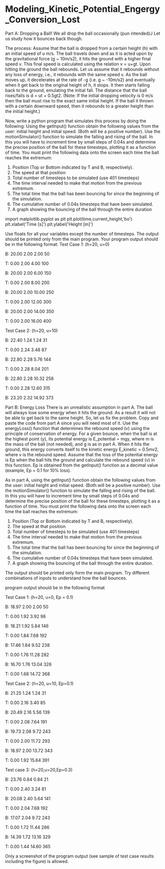 # Modeling_Kinetic_Potential_Engergy_Conversion_Lost

Part A: Dropping a Ball!
We all drop the ball occasionally (pun intended)J Let us study how it bounces back though.

The process: Assume that the ball is dropped from a certain height (h) with an initial speed of u m/s. The
ball travels down and as it is acted upon by the gravitational force (g ~ 10m/s2), it hits the ground with a
higher final speed v. This final speed is calculated using the relation v = u+gt. Upon hitting the ground the
ball rebounds. Let us assume that it rebounds without any loss of energy, i.e., it rebounds with the same
speed v. As the ball moves up, it decelerates at the rate of -g (i.e. g ~ -10m/s2) and eventually when it get
back to the original height of h, it stops. It then starts falling back to the ground, emulating the initial fall.
The distance that the ball rises/falls is d = ut + 0.5gt2. (Note: If the initial dropping velocity is 0 m/s then
the ball must rise to the exact same initial height. If the ball it thrown with a certain downward speed,
then it rebounds to a greater height than the initial height.)

Now, write a python program that simulates this process by doing the following: Using the getInput()
function obtain the following values from the user: initial height and initial speed. (Both will be a
positive number). Use the motionSimulator() function to simulate the falling and rising of the ball. In
this you will have to increment time by small steps of 0.04s and determine the precise position of the
ball for these timesteps, plotting it as a function of time. You must print the following data onto the
screen each time the ball reaches the extremum:

1. Position (Top or Bottom indicated by T and B, respectively).
2. The speed at that position
3. Total number of timesteps to be simulated (use 401 timesteps)
4. The time interval needed to make that motion from the previous extremum.
5. The total time that the ball has been bouncing for since the beginning of the simulation.
6. The cumulative number of 0.04s timesteps that have been simulated.
7. A graph showing the bouncing of the ball through the entire duration

import matplotlib.pyplot as plt
plt.plot(time,current_height,'bo')
plt.xlabel('Time [s]')
plt.ylabel('Height [m]')

Use floats for all your variables except the number of timesteps. The output should be printed only
from the main program. Your program output should be in the following format:
Test Case 1: (h=20, u=0)


B: 20.00 2.00 2.00 50

T: 0.00 2.00 4.00 100

B: 20.00 2.00 6.00 150

T: 0.00 2.00 8.00 200

B: 20.00 2.00 10.00 250

T: 0.00 2.00 12.00 300

B: 20.00 2.00 14.00 350

T: 0.00 2.00 16.00 400

Test Case 2: (h=20, u=10)

B: 22.40 1.24 1.24 31

T: 0.00 2.24 3.48 87

B: 22.80 2.28 5.76 144

T: 0.00 2.28 8.04 201

B: 22.80 2.28 10.32 258

T: 0.00 2.28 12.60 315

B: 23.20 2.32 14.92 373


Part B: Energy Loss
There is an unrealistic assumption in part A. The ball will always lose some energy when it hits the ground.
As a result it will not be able to get back to the same height. So, let us fix the problem. Copy and paste the
code from part A since you will need most of it. Use the energyLoss() function that determines the
rebound speed (v) using the principle of conservation of energy. For a given bounce, when the ball is at
the highest point (y), its potential energy is E_potential = mgy, where m is the mass of the ball (not
needed), and g is as in part A. When it hits the ground, this energy converts itself to the kinetic energy
E_kinetic = 0.5mv2, where v is the rebound speed. Assume that the loss of the potential energy is Ep when
the ball hits the ground and calculate the rebound speed (v) in this function. Ep is obtained from the
getInput() function as a decimal value (example, Ep = 0.1 for 10% loss).

As in part A, using the getInput() function obtain the following values from the user: initial height and
initial speed. (Both will be a positive number). Use the motionSimulator() function to simulate the falling
and rising of the ball. In this you will have to increment time by small steps of 0.04s and determine the
precise position of the ball for these timesteps, plotting it as a function of time. You must print the
following data onto the screen each time the ball reaches the extremum:
1. Position (Top or Bottom indicated by T and B, respectively).
2. The speed at that position
3. Total number of timesteps to be simulated (use 401 timesteps)
4. The time interval needed to make that motion from the previous extremum.
5. The total time that the ball has been bouncing for since the beginning of the simulation.
6. The cumulative number of 0.04s timesteps that have been simulated.
7. A graph showing the bouncing of the ball through the entire duration.

The output should be printed only form the main program. Try different combinations of inputs to
understand how the ball bounces. 

program output should be in the following format

Test Case 1: (h=20, u=0, Ep = 0.1)

B: 18.97 2.00 2.00 50

T: 0.00 1.92 3.92 98

B: 18.21 1.92 5.84 146

T: 0.00 1.84 7.68 192

B: 17.46 1.84 9.52 238

T: 0.00 1.76 11.28 282

B: 16.70 1.76 13.04 326

T: 0.00 1.68 14.72 368



Test Case 2: (h=20, u=10, Ep=0.1)

B: 21.25 1.24 1.24 31

T: 0.00 2.16 3.40 85

B: 20.49 2.16 5.56 139

T: 0.00 2.08 7.64 191

B: 19.73 2.08 9.72 243

T: 0.00 2.00 11.72 293

B: 18.97 2.00 13.72 343

T: 0.00 1.92 15.64 391




Test case 3: (h=20,u=20,Ep=0.3)

B: 23.76 0.84 0.84 21

T: 0.00 2.40 3.24 81

B: 20.08 2.40 5.64 141

T: 0.00 2.04 7.68 192

B: 17.07 2.04 9.72 243

T: 0.00 1.72 11.44 286

B: 14.39 1.72 13.16 329

T: 0.00 1.44 14.60 365



Only a screenshot of the program output (see sample of test case results including the figure) is allowed.
